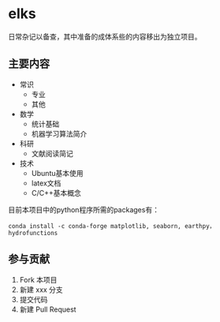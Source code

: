 # elks

日常杂记以备查，其中准备的成体系些的内容移出为独立项目。

## 主要内容

- 常识
    - 专业
    - 其他
- 数学
    - 统计基础
    - 机器学习算法简介
- 科研
    - 文献阅读简记
- 技术
    - Ubuntu基本使用
    - latex文档
    - C/C++基本概念
    
目前本项目中的python程序所需的packages有：

```Shell
conda install -c conda-forge matplotlib, seaborn, earthpy，hydrofunctions
```

## 参与贡献

1. Fork 本项目
2. 新建 xxx 分支
3. 提交代码
4. 新建 Pull Request
